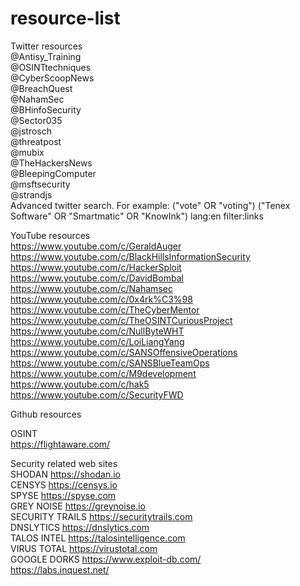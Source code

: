 # resource-list

Twitter resources  
 @Antisy_Training  
 @OSINTtechniques  
 @CyberScoopNews  
 @BreachQuest  
 @NahamSec  
 @BHinfoSecurity  
 @Sector035  
 @jstrosch  
 @threatpost  
 @mubix  
 @TheHackersNews  
 @BleepingComputer  
 @msftsecurity  
 @strandjs  
 Advanced twitter search. For example:  ("vote" OR "voting") ("Tenex Software" OR "Smartmatic" OR "KnowInk") lang:en filter:links  

YouTube resources  
 https://www.youtube.com/c/GeraldAuger  
 https://www.youtube.com/c/BlackHillsInformationSecurity  
 https://www.youtube.com/c/HackerSploit  
 https://www.youtube.com/c/DavidBombal  
 https://www.youtube.com/c/Nahamsec  
 https://www.youtube.com/c/0x4rk%C3%98  
 https://www.youtube.com/c/TheCyberMentor  
 https://www.youtube.com/c/TheOSINTCuriousProject  
 https://www.youtube.com/c/NullByteWHT  
 https://www.youtube.com/c/LoiLiangYang  
 https://www.youtube.com/c/SANSOffensiveOperations  
 https://www.youtube.com/c/SANSBlueTeamOps  
 https://www.youtube.com/c/M9development  
 https://www.youtube.com/c/hak5  
 https://www.youtube.com/c/SecurityFWD  

 

Github resources  

OSINT  
 https://flightaware.com/  


Security related web sites  
 SHODAN https://shodan.io  
 CENSYS https://censys.io  
 SPYSE https://spyse.com  
 GREY NOISE https://greynoise.io  
 SECURITY TRAILS https://securitytrails.com  
 DNSLYTICS https://dnslytics.com  
 TALOS INTEL https://talosintelligence.com  
 VIRUS TOTAL https://virustotal.com  
 GOOGLE DORKS https://www.exploit-db.com/  
 https://labs.inquest.net/  
 
